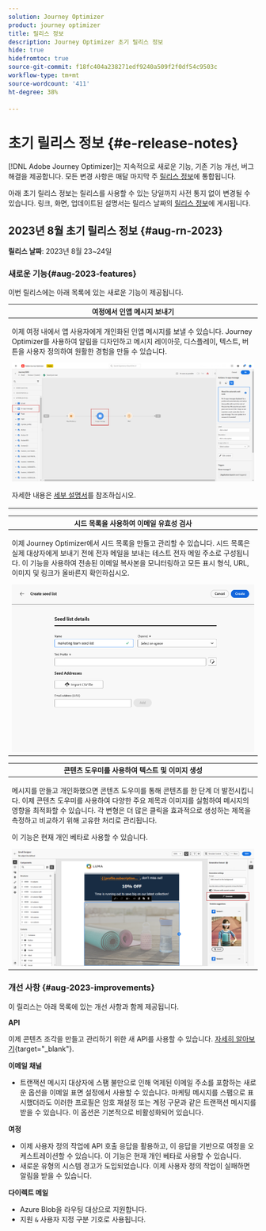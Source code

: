 ```yaml
---
solution: Journey Optimizer
product: journey optimizer
title: 릴리스 정보
description: Journey Optimizer 초기 릴리스 정보
hide: true
hidefromtoc: true
source-git-commit: f18fc404a238271edf9240a509f2f0df54c9503c
workflow-type: tm+mt
source-wordcount: '411'
ht-degree: 38%

---
```


# 초기 릴리스 정보 {#e-release-notes}

[!DNL Adobe Journey Optimizer]는 지속적으로 새로운 기능, 기존 기능 개선, 버그 해결을 제공합니다. 모든 변경 사항은 매달 마지막 주 [릴리스 정보](release-notes.md)에 통합됩니다.

아래 초기 릴리스 정보는 릴리스를 사용할 수 있는 당일까지 사전 통지 없이 변경될 수 있습니다. 링크, 화면, 업데이트된 설명서는 릴리스 날짜의 [릴리스 정보](release-notes.md)에 게시됩니다.

## 2023년 8월 초기 릴리스 정보 {#aug-rn-2023}

**릴리스 날짜**: 2023년 8월 23~24일

### 새로운 기능{#aug-2023-features}

이번 릴리스에는 아래 목록에 있는 새로운 기능이 제공됩니다.

<table>
<thead>
<tr>
<th><strong>여정에서 인앱 메시지 보내기</strong><br/></th>
</tr>
</thead>
<tbody>
<tr>
<td>
<p>이제 여정 내에서 앱 사용자에게 개인화된 인앱 메시지를 보낼 수 있습니다. Journey Optimizer를 사용하여 알림을 디자인하고 메시지 레이아웃, 디스플레이, 텍스트, 버튼을 사용자 정의하여 원활한 경험을 만들 수 있습니다.</p>
<img src="assets/in_app_journey_1.png"/>
<p>자세한 내용은 <a href="../in-app/get-started-in-app.md">세부 설명서</a>를 참조하십시오.</p>
</tr>
</tbody>
</table>


<table>
<thead>
<tr>
<th><strong>시드 목록을 사용하여 이메일 유효성 검사</strong><br/></th>
</tr>
</thead>
<tbody>
<tr>
<td>
<p>이제 Journey Optimizer에서 시드 목록을 만들고 관리할 수 있습니다. 시드 목록은 실제 대상자에게 보내기 전에 전자 메일을 보내는 테스트 전자 메일 주소로 구성됩니다. 이 기능을 사용하여 전송된 이메일 복사본을 모니터링하고 모든 표시 형식, URL, 이미지 및 링크가 올바른지 확인하십시오.</p>
<img src="../configuration/assets/seed-list-details.png">
<!--p>For more information, refer to the <a href="../audience/get-started-audience-orchestration.md">detailed documentation</a>.</p-->
</td>
</tr>
</tbody>
</table>


<table>
<thead>
<tr>
<th><strong>콘텐츠 도우미를 사용하여 텍스트 및 이미지 생성</strong><br/></th>
</tr>
</thead>
<tbody>
<tr>
<td>
<p>메시지를 만들고 개인화했으면 콘텐츠 도우미를 통해 콘텐츠를 한 단계 더 발전시킵니다. 이제 콘텐츠 도우미를 사용하여 다양한 주요 제목과 이미지를 실험하여 메시지의 영향을 최적화할 수 있습니다. 각 변형은 더 많은 클릭을 효과적으로 생성하는 제목을 측정하고 비교하기 위해 고유한 처리로 관리됩니다.</p>
<p>이 기능은 현재 개인 베타로 사용할 수 있습니다.</p>
<img src="assets/gen-ai-image-2.png"/>
<!--p>For more information, refer to the <a href="../start/search-filter-categorize.md#tags">detailed documentation</a>.</p-->
</td>
</tr>
</tbody>
</table>



### 개선 사항 {#aug-2023-improvements}

이 릴리스는 아래 목록에 있는 개선 사항과 함께 제공됩니다.

**API**

이제 콘텐츠 조각을 만들고 관리하기 위한 새 API를 사용할 수 있습니다. [자세히 알아보기](https://developer.adobe.com/journey-optimizer-apis/references/content-templates/#tag/Content-fragment-API){target="_blank"}.

**이메일 채널**

* 트랜잭션 메시지 대상자에 스팸 불만으로 인해 억제된 이메일 주소를 포함하는 새로운 옵션을 이메일 표면 설정에서 사용할 수 있습니다. 마케팅 메시지를 스팸으로 표시했더라도 이러한 프로필은 암호 재설정 또는 계정 구문과 같은 트랜잭션 메시지를 받을 수 있습니다. 이 옵션은 기본적으로 비활성화되어 있습니다.

**여정**

* 이제 사용자 정의 작업에 API 호출 응답을 활용하고, 이 응답을 기반으로 여정을 오케스트레이션할 수 있습니다. 이 기능은 현재 개인 베타로 사용할 수 있습니다.
* 새로운 유형의 시스템 경고가 도입되었습니다. 이제 사용자 정의 작업이 실패하면 알림을 받을 수 있습니다.
  <!--* When duplicating a journey, you can now define the name of the journey copy.-->


**다이렉트 메일**

* Azure Blob을 라우팅 대상으로 지원합니다.
* 지원 `&` 사용자 지정 구분 기호로 사용됩니다.